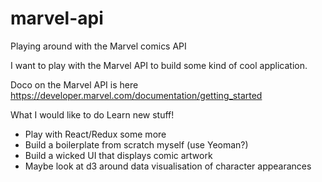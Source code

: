 # marvel-api
Playing around with the Marvel comics API

I want to play with the Marvel API to build some kind of cool application.

Doco on the Marvel API is here https://developer.marvel.com/documentation/getting_started

What I would like to do
Learn new stuff!
- Play with React/Redux some more
- Build a boilerplate from scratch myself (use Yeoman?)
- Build a wicked UI that displays comic artwork
- Maybe look at d3 around data visualisation of character appearances
